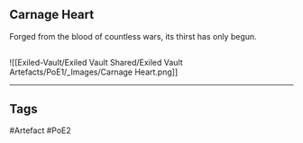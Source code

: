 ## Carnage Heart
Forged from the blood of countless wars,
its thirst has only begun.
##
![[Exiled-Vault/Exiled Vault Shared/Exiled Vault Artefacts/PoE1/_Images/Carnage Heart.png]]

---
## Tags
#Artefact
#PoE2